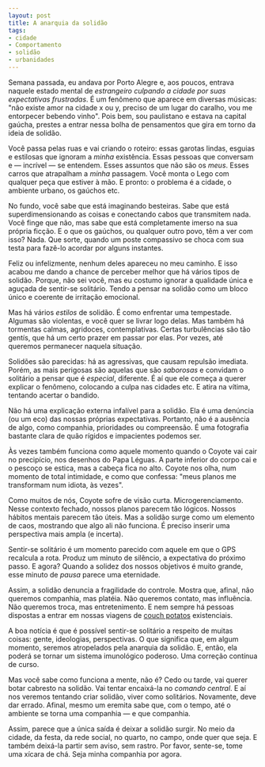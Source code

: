 ```yaml
---
layout: post
title: A anarquia da solidão
tags:
- cidade
- Comportamento
- solidão
- urbanidades
---
```


Semana passada, eu andava por Porto Alegre e, aos poucos, entrava naquele estado mental de _estrangeiro culpando a cidade por suas expectativas frustradas_. É um fenômeno que aparece em diversas músicas: "não existe amor na cidade x ou y, preciso de um lugar do caralho, vou me entorpecer bebendo vinho". Pois bem, sou paulistano e estava na capital gaúcha, prestes a entrar nessa bolha de pensamentos que gira em torno da ideia de solidão.

Você passa pelas ruas e vai criando o roteiro: essas garotas lindas, esguias e estilosas que ignoram a _minha_ existência. Essas pessoas que conversam e — incrível — se entendem. Esses assuntos que não são os _meus_. Esses carros que atrapalham a _minha_ passagem. Você monta o Lego com qualquer peça que estiver à mão. E pronto: o problema é a cidade, o ambiente urbano, os gaúchos etc.

No fundo, você sabe que está imaginando besteiras. Sabe que está superdimensionando as coisas e conectando cabos que transmitem nada. Você finge que não, mas sabe que está completamente imerso na sua própria ficção. E o que os gaúchos, ou qualquer outro povo, têm a ver com isso? Nada. Que sorte, quando um poste compassivo se choca com sua testa para fazê-lo acordar por alguns instantes.

Feliz ou infelizmente, nenhum deles apareceu no meu caminho. E isso acabou me dando a chance de perceber melhor que há vários tipos de solidão. Porque, não sei você, mas eu costumo ignorar a qualidade única e aguçada de sentir-se solitário. Tendo a pensar na solidão como um bloco único e coerente de irritação emocional.

Mas há vários _estilos_ de solidão. É como enfrentar uma tempestade. Algumas são violentas, e você quer se livrar logo delas. Mas também há tormentas calmas, agridoces, contemplativas. Certas turbulências são tão gentís, que há um certo prazer em passar por elas. Por vezes, até queremos permanecer naquela situação.

Solidões são parecidas: há as agressivas, que causam repulsão imediata. Porém, as mais perigosas são aquelas que são _saborosas_ e convidam o solitário a pensar que é _especial_, diferente. É aí que ele começa a querer explicar o fenômeno, colocando a culpa nas cidades etc. E atira na vítima, tentando acertar o bandido.

Não há uma explicação externa infalível para a solidão. Ela é uma denúncia (ou um eco) das nossas próprias expectativas. Portanto, não é a ausência de algo, como companhia, prioridades ou compreensão. É uma fotografia bastante clara de quão rígidos e impacientes podemos ser.

Às vezes também funciona como aquele momento quando o Coyote vai cair no precipício, nos desenhos do Papa Léguas. A parte inferior do corpo cai e o pescoço se estica, mas a cabeça fica no alto. Coyote nos olha, num momento de total intimidade, e como que confessa: "meus planos me transformam num idiota, às vezes".

Como muitos de nós, Coyote sofre de visão curta. Microgerenciamento. Nesse contexto fechado, nossos planos parecem tão lógicos. Nossos hábitos mentais parecem tão úteis. Mas a solidão surge como um elemento de caos, mostrando que algo ali não funciona. É preciso inserir uma perspectiva mais ampla (e incerta).

Sentir-se solitário é um momento parecido com aquele em que o GPS recalcula a rota. Produz um minuto de silêncio, a expectativa do próximo passo. E agora? Quando a solidez dos nossos objetivos é muito grande, esse minuto de _pausa_ parece uma eternidade.

Assim, a solidão denuncia a fragilidade do controle. Mostra que, afinal, não queremos companhia, mas platéia. Não queremos contato, mas influência. Não queremos troca, mas entretenimento. E nem sempre há pessoas dispostas a entrar em nossas viagens de [couch potatos](http://idioms.thefreedictionary.com/couch+potato) existenciais.

A boa notícia é que é possível sentir-se solitário a respeito de muitas coisas: gente, ideologias, perspectivas. O que significa que, em algum momento, seremos atropelados pela anarquia da solidão. E, então, ela poderá se tornar um sistema imunológico poderoso. Uma correção contínua de curso.

Mas você sabe como funciona a mente, não é? Cedo ou tarde, vai querer botar cabresto na solidão. Vai tentar encaixá-la no _comando central_. E aí nos veremos tentando criar solidão, viver como solitários. Novamente, deve dar errado. Afinal, mesmo um eremita sabe que, com o tempo, até o ambiente se torna uma companhia — e que companhia.

Assim, parece que a única saída é deixar a solidão surgir. No meio da cidade, da festa, da rede social, no quarto, no campo, onde quer que seja. E também deixá-la partir sem aviso, sem rastro. Por favor, sente-se, tome uma xícara de chá. Seja minha companhia por agora.

